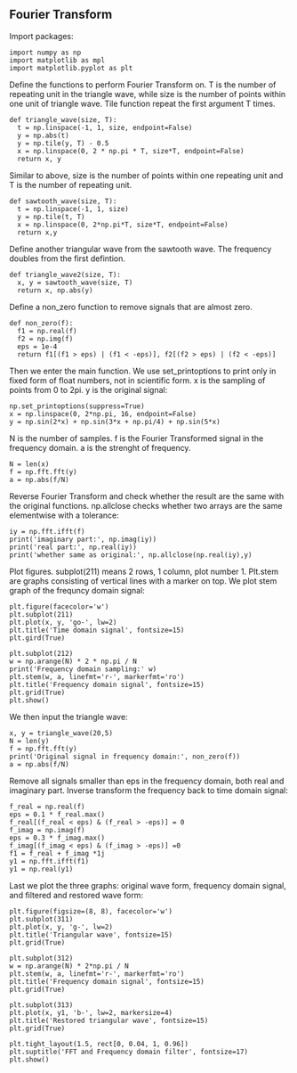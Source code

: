 ## Fourier Transform
Import packages:
```
import numpy as np
import matplotlib as mpl
import matplotlib.pyplot as plt
```
Define the functions to perform Fourier Transform on. T is the number of repeating unit in the triangle wave, while size is the number of points within one unit of triangle wave. Tile function repeat the first argument T times.
```
def triangle_wave(size, T):
  t = np.linspace(-1, 1, size, endpoint=False)
  y = np.abs(t)
  y = np.tile(y, T) - 0.5
  x = np.linspace(0, 2 * np.pi * T, size*T, endpoint=False)
  return x, y
```
Similar to above, size is the number of points within one repeating unit and T is the number of repeating unit.
```
def sawtooth_wave(size, T):
  t = np.linspace(-1, 1, size)
  y = np.tile(t, T)
  x = np.linspace(0, 2*np.pi*T, size*T, endpoint=False)
  return x,y
```
Define another triangular wave from the sawtooth wave. The frequency doubles from the first defintion.
```
def triangle_wave2(size, T):
  x, y = sawtooth_wave(size, T)
  return x, np.abs(y)
```
Define a non_zero function to remove signals that are almost zero.
```
def non_zero(f):
  f1 = np.real(f)
  f2 = np.img(f)
  eps = 1e-4
  return f1[(f1 > eps) | (f1 < -eps)], f2[(f2 > eps) | (f2 < -eps)]
```
Then we enter the main function. We use set_printoptions to print only in fixed form of float numbers, not in scientific form. x is the sampling of points from 0 to 2pi. y is the original signal:
```
np.set_printoptions(suppress=True)
x = np.linspace(0, 2*np.pi, 16, endpoint=False)
y = np.sin(2*x) + np.sin(3*x + np.pi/4) + np.sin(5*x)
```
N is the number of samples. f is the Fourier Transformed signal in the frequency domain. a is the strenght of frequency.
```
N = len(x)
f = np.fft.fft(y)
a = np.abs(f/N)
```
Reverse Fourier Transform and check whether the result are the same with the original functions. np.allclose checks whether two arrays are the same elementwise with a tolerance:
```
iy = np.fft.ifft(f)
print('imaginary part:', np.imag(iy))
print('real part:', np.real(iy))
print('whether same as original:', np.allclose(np.real(iy),y)
```
Plot figures. subplot(211) means 2 rows, 1 column, plot number 1. Plt.stem are graphs consisting of vertical lines with a marker on top. We plot stem graph of the frequncy domain signal:
```
plt.figure(facecolor='w')
plt.subplot(211)
plt.plot(x, y, 'go-', lw=2)
plt.title('Time domain signal', fontsize=15)
plt.gird(True)

plt.subplot(212)
w = np.arange(N) * 2 * np.pi / N
print('Frequency domain sampling:' w)
plt.stem(w, a, linefmt='r-', markerfmt='ro')
plt.title('Frequency domain signal', fontsize=15)
plt.grid(True)
plt.show()
```
We then input the triangle wave:
```
x, y = triangle_wave(20,5)
N = len(y)
f = np.fft.fft(y)
print('Original signal in frequency domain:', non_zero(f))
a = np.abs(f/N)
```
Remove all signals smaller than eps in the frequency domain, both real and imaginary part. Inverse transform the frequency back to time domain signal:
```
f_real = np.real(f)
eps = 0.1 * f_real.max()
f_real[(f_real < eps) & (f_real > -eps)] = 0
f_imag = np.imag(f)
eps = 0.3 * f_imag.max()
f_imag[(f_imag < eps) & (f_imag > -eps)] =0
f1 = f_real + f_imag *1j
y1 = np.fft.ifft(f1)
y1 = np.real(y1)
```
Last we plot the three graphs: original wave form, frequency domain signal, and filtered and restored wave form:
```
plt.figure(figsize=(8, 8), facecolor='w')
plt.subplot(311)
plt.plot(x, y, 'g-', lw=2)
plt.title('Triangular wave', fontsize=15)
plt.grid(True)

plt.subplot(312)
w = np.arange(N) * 2*np.pi / N
plt.stem(w, a, linefmt='r-', markerfmt='ro')
plt.title('Frequency domain signal', fontsize=15)
plt.grid(True)

plt.subplot(313)
plt.plot(x, y1, 'b-', lw=2, markersize=4)
plt.title('Restored triangular wave', fontsize=15)
plt.grid(True)

plt.tight_layout(1.5, rect[0, 0.04, 1, 0.96])
plt.suptitle('FFT and Frequency domain filter', fontsize=17)
plt.show()
```
